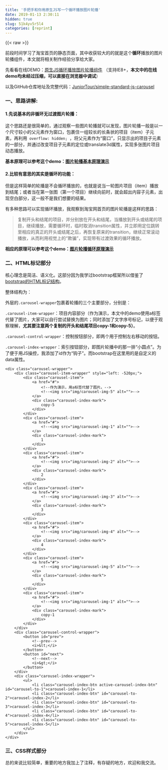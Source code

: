 ```yaml
---
title: '手把手和你用原生JS写一个循环播放图片轮播' 
date: 2019-01-13 2:30:11
hidden: true
slug: 51k4yv5r5l4
categories: [reprint]
---
```


{{< raw >}}

                    
<p>前段时间学习了淘宝首页的静态页面，其中收获较大的的就是这个<strong>循环</strong>播放的图片轮播组件，本文就将相关制作经验分享给大家。</p>
<p>先看看在线DEMO：<a href="http://juniortour.net/demo/standard-js-carousel/standard-js-carousel.html" rel="nofollow noreferrer" target="_blank">原生JS循环播放图片轮播组件</a>&nbsp;（支持IE8+，<strong>本文中的在线demo均未经过压缩，可以直接在浏览器中调试</strong>）</p>
<p>以及GitHub仓库地址及完整代码：<a href="https://github.com/JuniorTour/simple-standard-js-carousel" rel="nofollow noreferrer" target="_blank">JuniorTour/simple-standard-js-carousel</a></p>
<h3 id="articleHeader0">一、思路讲解:</h3>
<h4>1.先说基本的非循环无过渡图片轮播：</h4>
<p>这个思路还是很简单的，通过观察一些图片轮播就可以发现，图片轮播一般是以一个尺寸较小的父元素作为窗口，包裹住一组较长的长条状的项目（item）子元素，再利用<code>&nbsp;overflow: hidden; </code>，将父元素作为“窗口”，只显示出的项目子元素的一部分，并通过改变项目子元素的定位或translate3d属性，实现多张图片项目动态播放。</p>
<p><strong>基本原理可以参考这个demo：<a href="http://juniortour.net/demo/standard-js-carousel/basic-theory-demonstration.html" rel="nofollow noreferrer" target="_blank">图片轮播基本原理演示</a></strong></p>
<h4>2.比较有意思的其实是<strong>循环</strong>的功能：</h4>
<p>但是这样简单的轮播是不会循环播放的，也就是说当一轮图片项目（item）播放到结尾；或者当在第一张图（第一个项目）继续向前时，就会超出内容子元素，出现空白部分，这一般不是我们想要的结果。</p>
<p>有多种思路可以实现循环播放，我观察到淘宝网首页的图片轮播是这样的思路：</p>
<blockquote><p>复制开头和结尾的项目，并分别放在开头和结尾，当播放到开头或结尾的项目，继续播放，需要循环时，临时取消transition属性，并立即用定位跳转至相应的真正的开头或结尾之后，再恢复原来的transition，继续正常滚动播放，从而利用视觉上的“欺骗”，实现带有过渡效果的循环播放。</p></blockquote>
<p><strong>相应的原理可以参考这个demo：<a href="http://juniortour.net/demo/standard-js-carousel/loop-theory-demonstration.html" rel="nofollow noreferrer" target="_blank">图片轮播循环原理演示</a></strong></p>
<h3 id="articleHeader1">二、HTML标记部分</h3>
<p>核心理念是简洁、语义化。这部分因为我学过bootstrap框架所以借鉴了<a href="http://v3.bootcss.com/javascript/#carousel" rel="nofollow noreferrer" target="_blank">bootstrap的HTML标记结构</a>。</p>
<p>整体结构为：</p>
<p>外层的<code>.carousel-wrapper</code>包裹着轮播的三个主要部分，分别是：</p>
<p><code>.carousel-item-wrapper</code>：项目内容部分（作为演示，本文中的demo使用a标签代替了图片，大家可以自行尝试替换为图片；同时添加了文字序号标记，以便于观察理解，<strong>尤其要注意两个复制的开头和结尾项目copy-1和copy-5）</strong>。</p>
<p><code>.carousel-control-wrapper</code>：控制按钮部分，即两个用于控制左右移动的按钮。</p>
<p><code>.carousel-index-wrapper</code>：索引按钮部分，即图片轮播中的那一排“小圆点”。为了便于用JS操控，我添加了id作为“钩子”。而bootstrap在这里用的是自定义的data属性。</p>
<div class="widget-codetool" style="display:none;">
      <div class="widget-codetool--inner">
      <span class="selectCode code-tool" data-toggle="tooltip" data-placement="top" title="" data-original-title="全选"></span>
      <span type="button" class="copyCode code-tool" data-toggle="tooltip" data-placement="top" data-clipboard-text="<div class=&quot;carousel-wrapper&quot;>
    <div class=&quot;carousel-item-wrapper&quot; style=&quot;left: -520px;&quot;>
        <div class=&quot;carousel-item&quot;>
            <a href=&quot;#&quot;>
                <!--作为演示，用a标签代替了图片。-->
                <!--<img src=&quot;img/carousel-img-5&quot; alt=&quot;&quot;>-->
            </a>
            <div class=&quot;carousel-index-mark&quot;>
                copy-5
            </div>
        </div>
        <div class=&quot;carousel-item&quot;>
            <a href=&quot;#&quot;>
                <!--<img src=&quot;img/carousel-img-1&quot; alt=&quot;&quot;>-->
            </a>
            <div class=&quot;carousel-index-mark&quot;>
                1
            </div>
        </div>
        <div class=&quot;carousel-item&quot;>
            <a href=&quot;#&quot;>
                <!--<img src=&quot;img/carousel-img-2&quot; alt=&quot;&quot;>-->
            </a>
            <div class=&quot;carousel-index-mark&quot;>
                2
            </div>
        </div>
        <div class=&quot;carousel-item&quot;>
            <a href=&quot;#&quot;>
                <!--<img src=&quot;img/carousel-img-3&quot; alt=&quot;&quot;>-->
            </a>
            <div class=&quot;carousel-index-mark&quot;>
                3
            </div>
        </div>
        <div class=&quot;carousel-item&quot;>
            <a href=&quot;#&quot;>
                <!--<img src=&quot;img/carousel-img-4&quot; alt=&quot;&quot;>-->
            </a>
            <div class=&quot;carousel-index-mark&quot;>
                4
            </div>
        </div>
        <div class=&quot;carousel-item&quot;>
            <a href=&quot;#&quot;>
                <!--<img src=&quot;img/carousel-img-5&quot; alt=&quot;&quot;>-->
            </a>
            <div class=&quot;carousel-index-mark&quot;>
                5
            </div>
        </div>
        <div class=&quot;carousel-item&quot;>
            <a href=&quot;#&quot;>
                <!--<img src=&quot;img/carousel-img-1&quot; alt=&quot;&quot;>-->
            </a>
            <div class=&quot;carousel-index-mark&quot;>
                copy-1
            </div>
        </div>
    </div>
    <div class=&quot;carousel-control-wrapper&quot;>
        <button id=&quot;prev&quot;>
            <!--prev-->
            <i>&amp;lt;</i>
        </button>
        <button id=&quot;next&quot;>
            <!--next-->
            <i>&amp;gt;</i>
        </button>
    </div>
    <div class=&quot;carousel-index-wrapper&quot;>
        <ul>
            <li class=&quot;carousel-index-btn active-carousel-index-btn&quot; id=&quot;carousel-to-1&quot;>carousel-index-1</li>
            <li class=&quot;carousel-index-btn&quot; id=&quot;carousel-to-2&quot;>carousel-index-2</li>
            <li class=&quot;carousel-index-btn&quot; id=&quot;carousel-to-3&quot;>carousel-index-3</li>
            <li class=&quot;carousel-index-btn&quot; id=&quot;carousel-to-4&quot;>carousel-index-4</li>
            <li class=&quot;carousel-index-btn&quot; id=&quot;carousel-to-5&quot;>carousel-index-5</li>
        </ul>
    </div>
</div>" title="" data-original-title="复制"></span>
      <span type="button" class="saveToNote code-tool" data-toggle="tooltip" data-placement="top" title="" data-original-title="放进笔记"></span>
      </div>
      </div><pre class="xml hljs"><code class="html"><span class="hljs-tag">&lt;<span class="hljs-name">div</span> <span class="hljs-attr">class</span>=<span class="hljs-string">"carousel-wrapper"</span>&gt;</span>
    <span class="hljs-tag">&lt;<span class="hljs-name">div</span> <span class="hljs-attr">class</span>=<span class="hljs-string">"carousel-item-wrapper"</span> <span class="hljs-attr">style</span>=<span class="hljs-string">"left: -520px;"</span>&gt;</span>
        <span class="hljs-tag">&lt;<span class="hljs-name">div</span> <span class="hljs-attr">class</span>=<span class="hljs-string">"carousel-item"</span>&gt;</span>
            <span class="hljs-tag">&lt;<span class="hljs-name">a</span> <span class="hljs-attr">href</span>=<span class="hljs-string">"#"</span>&gt;</span>
                <span class="hljs-comment">&lt;!--作为演示，用a标签代替了图片。--&gt;</span>
                <span class="hljs-comment">&lt;!--&lt;img src="img/carousel-img-5" alt=""&gt;--&gt;</span>
            <span class="hljs-tag">&lt;/<span class="hljs-name">a</span>&gt;</span>
            <span class="hljs-tag">&lt;<span class="hljs-name">div</span> <span class="hljs-attr">class</span>=<span class="hljs-string">"carousel-index-mark"</span>&gt;</span>
                copy-5
            <span class="hljs-tag">&lt;/<span class="hljs-name">div</span>&gt;</span>
        <span class="hljs-tag">&lt;/<span class="hljs-name">div</span>&gt;</span>
        <span class="hljs-tag">&lt;<span class="hljs-name">div</span> <span class="hljs-attr">class</span>=<span class="hljs-string">"carousel-item"</span>&gt;</span>
            <span class="hljs-tag">&lt;<span class="hljs-name">a</span> <span class="hljs-attr">href</span>=<span class="hljs-string">"#"</span>&gt;</span>
                <span class="hljs-comment">&lt;!--&lt;img src="img/carousel-img-1" alt=""&gt;--&gt;</span>
            <span class="hljs-tag">&lt;/<span class="hljs-name">a</span>&gt;</span>
            <span class="hljs-tag">&lt;<span class="hljs-name">div</span> <span class="hljs-attr">class</span>=<span class="hljs-string">"carousel-index-mark"</span>&gt;</span>
                1
            <span class="hljs-tag">&lt;/<span class="hljs-name">div</span>&gt;</span>
        <span class="hljs-tag">&lt;/<span class="hljs-name">div</span>&gt;</span>
        <span class="hljs-tag">&lt;<span class="hljs-name">div</span> <span class="hljs-attr">class</span>=<span class="hljs-string">"carousel-item"</span>&gt;</span>
            <span class="hljs-tag">&lt;<span class="hljs-name">a</span> <span class="hljs-attr">href</span>=<span class="hljs-string">"#"</span>&gt;</span>
                <span class="hljs-comment">&lt;!--&lt;img src="img/carousel-img-2" alt=""&gt;--&gt;</span>
            <span class="hljs-tag">&lt;/<span class="hljs-name">a</span>&gt;</span>
            <span class="hljs-tag">&lt;<span class="hljs-name">div</span> <span class="hljs-attr">class</span>=<span class="hljs-string">"carousel-index-mark"</span>&gt;</span>
                2
            <span class="hljs-tag">&lt;/<span class="hljs-name">div</span>&gt;</span>
        <span class="hljs-tag">&lt;/<span class="hljs-name">div</span>&gt;</span>
        <span class="hljs-tag">&lt;<span class="hljs-name">div</span> <span class="hljs-attr">class</span>=<span class="hljs-string">"carousel-item"</span>&gt;</span>
            <span class="hljs-tag">&lt;<span class="hljs-name">a</span> <span class="hljs-attr">href</span>=<span class="hljs-string">"#"</span>&gt;</span>
                <span class="hljs-comment">&lt;!--&lt;img src="img/carousel-img-3" alt=""&gt;--&gt;</span>
            <span class="hljs-tag">&lt;/<span class="hljs-name">a</span>&gt;</span>
            <span class="hljs-tag">&lt;<span class="hljs-name">div</span> <span class="hljs-attr">class</span>=<span class="hljs-string">"carousel-index-mark"</span>&gt;</span>
                3
            <span class="hljs-tag">&lt;/<span class="hljs-name">div</span>&gt;</span>
        <span class="hljs-tag">&lt;/<span class="hljs-name">div</span>&gt;</span>
        <span class="hljs-tag">&lt;<span class="hljs-name">div</span> <span class="hljs-attr">class</span>=<span class="hljs-string">"carousel-item"</span>&gt;</span>
            <span class="hljs-tag">&lt;<span class="hljs-name">a</span> <span class="hljs-attr">href</span>=<span class="hljs-string">"#"</span>&gt;</span>
                <span class="hljs-comment">&lt;!--&lt;img src="img/carousel-img-4" alt=""&gt;--&gt;</span>
            <span class="hljs-tag">&lt;/<span class="hljs-name">a</span>&gt;</span>
            <span class="hljs-tag">&lt;<span class="hljs-name">div</span> <span class="hljs-attr">class</span>=<span class="hljs-string">"carousel-index-mark"</span>&gt;</span>
                4
            <span class="hljs-tag">&lt;/<span class="hljs-name">div</span>&gt;</span>
        <span class="hljs-tag">&lt;/<span class="hljs-name">div</span>&gt;</span>
        <span class="hljs-tag">&lt;<span class="hljs-name">div</span> <span class="hljs-attr">class</span>=<span class="hljs-string">"carousel-item"</span>&gt;</span>
            <span class="hljs-tag">&lt;<span class="hljs-name">a</span> <span class="hljs-attr">href</span>=<span class="hljs-string">"#"</span>&gt;</span>
                <span class="hljs-comment">&lt;!--&lt;img src="img/carousel-img-5" alt=""&gt;--&gt;</span>
            <span class="hljs-tag">&lt;/<span class="hljs-name">a</span>&gt;</span>
            <span class="hljs-tag">&lt;<span class="hljs-name">div</span> <span class="hljs-attr">class</span>=<span class="hljs-string">"carousel-index-mark"</span>&gt;</span>
                5
            <span class="hljs-tag">&lt;/<span class="hljs-name">div</span>&gt;</span>
        <span class="hljs-tag">&lt;/<span class="hljs-name">div</span>&gt;</span>
        <span class="hljs-tag">&lt;<span class="hljs-name">div</span> <span class="hljs-attr">class</span>=<span class="hljs-string">"carousel-item"</span>&gt;</span>
            <span class="hljs-tag">&lt;<span class="hljs-name">a</span> <span class="hljs-attr">href</span>=<span class="hljs-string">"#"</span>&gt;</span>
                <span class="hljs-comment">&lt;!--&lt;img src="img/carousel-img-1" alt=""&gt;--&gt;</span>
            <span class="hljs-tag">&lt;/<span class="hljs-name">a</span>&gt;</span>
            <span class="hljs-tag">&lt;<span class="hljs-name">div</span> <span class="hljs-attr">class</span>=<span class="hljs-string">"carousel-index-mark"</span>&gt;</span>
                copy-1
            <span class="hljs-tag">&lt;/<span class="hljs-name">div</span>&gt;</span>
        <span class="hljs-tag">&lt;/<span class="hljs-name">div</span>&gt;</span>
    <span class="hljs-tag">&lt;/<span class="hljs-name">div</span>&gt;</span>
    <span class="hljs-tag">&lt;<span class="hljs-name">div</span> <span class="hljs-attr">class</span>=<span class="hljs-string">"carousel-control-wrapper"</span>&gt;</span>
        <span class="hljs-tag">&lt;<span class="hljs-name">button</span> <span class="hljs-attr">id</span>=<span class="hljs-string">"prev"</span>&gt;</span>
            <span class="hljs-comment">&lt;!--prev--&gt;</span>
            <span class="hljs-tag">&lt;<span class="hljs-name">i</span>&gt;</span>&amp;lt;<span class="hljs-tag">&lt;/<span class="hljs-name">i</span>&gt;</span>
        <span class="hljs-tag">&lt;/<span class="hljs-name">button</span>&gt;</span>
        <span class="hljs-tag">&lt;<span class="hljs-name">button</span> <span class="hljs-attr">id</span>=<span class="hljs-string">"next"</span>&gt;</span>
            <span class="hljs-comment">&lt;!--next--&gt;</span>
            <span class="hljs-tag">&lt;<span class="hljs-name">i</span>&gt;</span>&amp;gt;<span class="hljs-tag">&lt;/<span class="hljs-name">i</span>&gt;</span>
        <span class="hljs-tag">&lt;/<span class="hljs-name">button</span>&gt;</span>
    <span class="hljs-tag">&lt;/<span class="hljs-name">div</span>&gt;</span>
    <span class="hljs-tag">&lt;<span class="hljs-name">div</span> <span class="hljs-attr">class</span>=<span class="hljs-string">"carousel-index-wrapper"</span>&gt;</span>
        <span class="hljs-tag">&lt;<span class="hljs-name">ul</span>&gt;</span>
            <span class="hljs-tag">&lt;<span class="hljs-name">li</span> <span class="hljs-attr">class</span>=<span class="hljs-string">"carousel-index-btn active-carousel-index-btn"</span> <span class="hljs-attr">id</span>=<span class="hljs-string">"carousel-to-1"</span>&gt;</span>carousel-index-1<span class="hljs-tag">&lt;/<span class="hljs-name">li</span>&gt;</span>
            <span class="hljs-tag">&lt;<span class="hljs-name">li</span> <span class="hljs-attr">class</span>=<span class="hljs-string">"carousel-index-btn"</span> <span class="hljs-attr">id</span>=<span class="hljs-string">"carousel-to-2"</span>&gt;</span>carousel-index-2<span class="hljs-tag">&lt;/<span class="hljs-name">li</span>&gt;</span>
            <span class="hljs-tag">&lt;<span class="hljs-name">li</span> <span class="hljs-attr">class</span>=<span class="hljs-string">"carousel-index-btn"</span> <span class="hljs-attr">id</span>=<span class="hljs-string">"carousel-to-3"</span>&gt;</span>carousel-index-3<span class="hljs-tag">&lt;/<span class="hljs-name">li</span>&gt;</span>
            <span class="hljs-tag">&lt;<span class="hljs-name">li</span> <span class="hljs-attr">class</span>=<span class="hljs-string">"carousel-index-btn"</span> <span class="hljs-attr">id</span>=<span class="hljs-string">"carousel-to-4"</span>&gt;</span>carousel-index-4<span class="hljs-tag">&lt;/<span class="hljs-name">li</span>&gt;</span>
            <span class="hljs-tag">&lt;<span class="hljs-name">li</span> <span class="hljs-attr">class</span>=<span class="hljs-string">"carousel-index-btn"</span> <span class="hljs-attr">id</span>=<span class="hljs-string">"carousel-to-5"</span>&gt;</span>carousel-index-5<span class="hljs-tag">&lt;/<span class="hljs-name">li</span>&gt;</span>
        <span class="hljs-tag">&lt;/<span class="hljs-name">ul</span>&gt;</span>
    <span class="hljs-tag">&lt;/<span class="hljs-name">div</span>&gt;</span>
<span class="hljs-tag">&lt;/<span class="hljs-name">div</span>&gt;</span></code></pre>
<h3 id="articleHeader2">三、CSS样式部分</h3>
<p>总的来说比较简单，重要的地方我加上了注释，有存疑的地方，欢迎和我交流。</p>
<div class="widget-codetool" style="display:none;">
      <div class="widget-codetool--inner">
      <span class="selectCode code-tool" data-toggle="tooltip" data-placement="top" title="" data-original-title="全选"></span>
      <span type="button" class="copyCode code-tool" data-toggle="tooltip" data-placement="top" data-clipboard-text="    /*reset*/
    * {
        border: none;
        padding: 0;
        margin: 0;
    }
    button {
        outline: none;
    }
    li {
        list-style: none;
    }

    .carousel-wrapper {
        width:520px;
        height:280px;
        overflow: hidden;   /*关键*/
        position: relative;
        margin: 100px auto;
    }
    .carousel-item-wrapper {
        width:3640px;
        height:280px;
        position: absolute;
        top: 0;
        left: -520px;
        transition: left .2s ease-in;
    }
    .carousel-item a {
        display: block;
        background-color: red;
        width:520px;
        height: 280px;
    }

    /*使用不同背景色的a替代图片。*/
    .carousel-item:nth-child(1) a {
        background-color: rgb(129,194,214);
        /*第五张图片的复制*/
    }
    .carousel-item:nth-child(2) a {
        background-color: rgb(129,146,214);
    }
    .carousel-item:nth-child(3) a {
        background-color: rgb(217,179,230);
    }
    .carousel-item:nth-child(4) a {
        background-color: rgb(220,247,161);
    }
    .carousel-item:nth-child(5) a {
        background-color: rgb(131,252,216);
    }
    .carousel-item:nth-child(6) a {
        background-color: rgb(129,194,214);
    }
    .carousel-item:nth-child(7) a {
        background-color: rgb(129,146,214);
        /*第一张图片的复制*/
    }

    .carousel-item {
        float: left;
    }
    .carousel-index-mark {
        font-size:60px;
        color: black;
        position: absolute;
        top: 0;
    }
    .carousel-control-wrapper {
        transition: all .2s;
    }
    .carousel-wrapper:hover button {
        display: block;
    }
    .carousel-control-wrapper button {
        transition: all .2s linear;
        display: none;
        width:24px;
        height:36px;
        line-height:36px;
        background-color: rgba(0,0,0,.3);
        color: #fff;
        position: absolute;
        top: 50%;
        cursor: pointer;
    }
    button#prev {
        left:0;
    }
    button#next {
        right:0;
    }
    button i {
        font-size: 18px;
    }
    .carousel-index-wrapper {
        width:65px;
        height:13px;
        overflow: hidden;
        position: absolute;
        bottom:15px;
        left:50%;
        margin-left: -33px;
    }
    .carousel-index-btn {
        width:9px;
        height:9px;
        float: left;
        margin:2px;
        background-color: #b7b7b7;
        border-radius: 50%;
        text-indent: -999em;
        /*这个-999em的文字对齐声明有助于增强可访问性。*/
        cursor: pointer;
    }
    .active-carousel-index-btn {
        background-color: #f44103;
    }" title="" data-original-title="复制"></span>
      <span type="button" class="saveToNote code-tool" data-toggle="tooltip" data-placement="top" title="" data-original-title="放进笔记"></span>
      </div>
      </div><pre class="css hljs"><code class="css">    <span class="hljs-comment">/*reset*/</span>
    * {
        <span class="hljs-attribute">border</span>: none;
        <span class="hljs-attribute">padding</span>: <span class="hljs-number">0</span>;
        <span class="hljs-attribute">margin</span>: <span class="hljs-number">0</span>;
    }
    <span class="hljs-selector-tag">button</span> {
        <span class="hljs-attribute">outline</span>: none;
    }
    <span class="hljs-selector-tag">li</span> {
        <span class="hljs-attribute">list-style</span>: none;
    }

    <span class="hljs-selector-class">.carousel-wrapper</span> {
        <span class="hljs-attribute">width</span>:<span class="hljs-number">520px</span>;
        <span class="hljs-attribute">height</span>:<span class="hljs-number">280px</span>;
        <span class="hljs-attribute">overflow</span>: hidden;   <span class="hljs-comment">/*关键*/</span>
        <span class="hljs-attribute">position</span>: relative;
        <span class="hljs-attribute">margin</span>: <span class="hljs-number">100px</span> auto;
    }
    <span class="hljs-selector-class">.carousel-item-wrapper</span> {
        <span class="hljs-attribute">width</span>:<span class="hljs-number">3640px</span>;
        <span class="hljs-attribute">height</span>:<span class="hljs-number">280px</span>;
        <span class="hljs-attribute">position</span>: absolute;
        <span class="hljs-attribute">top</span>: <span class="hljs-number">0</span>;
        <span class="hljs-attribute">left</span>: -<span class="hljs-number">520px</span>;
        <span class="hljs-attribute">transition</span>: left .<span class="hljs-number">2s</span> ease-in;
    }
    <span class="hljs-selector-class">.carousel-item</span> <span class="hljs-selector-tag">a</span> {
        <span class="hljs-attribute">display</span>: block;
        <span class="hljs-attribute">background-color</span>: red;
        <span class="hljs-attribute">width</span>:<span class="hljs-number">520px</span>;
        <span class="hljs-attribute">height</span>: <span class="hljs-number">280px</span>;
    }

    <span class="hljs-comment">/*使用不同背景色的a替代图片。*/</span>
    <span class="hljs-selector-class">.carousel-item</span><span class="hljs-selector-pseudo">:nth-child(1)</span> <span class="hljs-selector-tag">a</span> {
        <span class="hljs-attribute">background-color</span>: <span class="hljs-built_in">rgb</span>(129,194,214);
        <span class="hljs-comment">/*第五张图片的复制*/</span>
    }
    <span class="hljs-selector-class">.carousel-item</span><span class="hljs-selector-pseudo">:nth-child(2)</span> <span class="hljs-selector-tag">a</span> {
        <span class="hljs-attribute">background-color</span>: <span class="hljs-built_in">rgb</span>(129,146,214);
    }
    <span class="hljs-selector-class">.carousel-item</span><span class="hljs-selector-pseudo">:nth-child(3)</span> <span class="hljs-selector-tag">a</span> {
        <span class="hljs-attribute">background-color</span>: <span class="hljs-built_in">rgb</span>(217,179,230);
    }
    <span class="hljs-selector-class">.carousel-item</span><span class="hljs-selector-pseudo">:nth-child(4)</span> <span class="hljs-selector-tag">a</span> {
        <span class="hljs-attribute">background-color</span>: <span class="hljs-built_in">rgb</span>(220,247,161);
    }
    <span class="hljs-selector-class">.carousel-item</span><span class="hljs-selector-pseudo">:nth-child(5)</span> <span class="hljs-selector-tag">a</span> {
        <span class="hljs-attribute">background-color</span>: <span class="hljs-built_in">rgb</span>(131,252,216);
    }
    <span class="hljs-selector-class">.carousel-item</span><span class="hljs-selector-pseudo">:nth-child(6)</span> <span class="hljs-selector-tag">a</span> {
        <span class="hljs-attribute">background-color</span>: <span class="hljs-built_in">rgb</span>(129,194,214);
    }
    <span class="hljs-selector-class">.carousel-item</span><span class="hljs-selector-pseudo">:nth-child(7)</span> <span class="hljs-selector-tag">a</span> {
        <span class="hljs-attribute">background-color</span>: <span class="hljs-built_in">rgb</span>(129,146,214);
        <span class="hljs-comment">/*第一张图片的复制*/</span>
    }

    <span class="hljs-selector-class">.carousel-item</span> {
        <span class="hljs-attribute">float</span>: left;
    }
    <span class="hljs-selector-class">.carousel-index-mark</span> {
        <span class="hljs-attribute">font-size</span>:<span class="hljs-number">60px</span>;
        <span class="hljs-attribute">color</span>: black;
        <span class="hljs-attribute">position</span>: absolute;
        <span class="hljs-attribute">top</span>: <span class="hljs-number">0</span>;
    }
    <span class="hljs-selector-class">.carousel-control-wrapper</span> {
        <span class="hljs-attribute">transition</span>: all .<span class="hljs-number">2s</span>;
    }
    <span class="hljs-selector-class">.carousel-wrapper</span><span class="hljs-selector-pseudo">:hover</span> <span class="hljs-selector-tag">button</span> {
        <span class="hljs-attribute">display</span>: block;
    }
    <span class="hljs-selector-class">.carousel-control-wrapper</span> <span class="hljs-selector-tag">button</span> {
        <span class="hljs-attribute">transition</span>: all .<span class="hljs-number">2s</span> linear;
        <span class="hljs-attribute">display</span>: none;
        <span class="hljs-attribute">width</span>:<span class="hljs-number">24px</span>;
        <span class="hljs-attribute">height</span>:<span class="hljs-number">36px</span>;
        <span class="hljs-attribute">line-height</span>:<span class="hljs-number">36px</span>;
        <span class="hljs-attribute">background-color</span>: <span class="hljs-built_in">rgba</span>(0,0,0,.3);
        <span class="hljs-attribute">color</span>: <span class="hljs-number">#fff</span>;
        <span class="hljs-attribute">position</span>: absolute;
        <span class="hljs-attribute">top</span>: <span class="hljs-number">50%</span>;
        <span class="hljs-attribute">cursor</span>: pointer;
    }
    <span class="hljs-selector-tag">button</span><span class="hljs-selector-id">#prev</span> {
        <span class="hljs-attribute">left</span>:<span class="hljs-number">0</span>;
    }
    <span class="hljs-selector-tag">button</span><span class="hljs-selector-id">#next</span> {
        <span class="hljs-attribute">right</span>:<span class="hljs-number">0</span>;
    }
    <span class="hljs-selector-tag">button</span> <span class="hljs-selector-tag">i</span> {
        <span class="hljs-attribute">font-size</span>: <span class="hljs-number">18px</span>;
    }
    <span class="hljs-selector-class">.carousel-index-wrapper</span> {
        <span class="hljs-attribute">width</span>:<span class="hljs-number">65px</span>;
        <span class="hljs-attribute">height</span>:<span class="hljs-number">13px</span>;
        <span class="hljs-attribute">overflow</span>: hidden;
        <span class="hljs-attribute">position</span>: absolute;
        <span class="hljs-attribute">bottom</span>:<span class="hljs-number">15px</span>;
        <span class="hljs-attribute">left</span>:<span class="hljs-number">50%</span>;
        <span class="hljs-attribute">margin-left</span>: -<span class="hljs-number">33px</span>;
    }
    <span class="hljs-selector-class">.carousel-index-btn</span> {
        <span class="hljs-attribute">width</span>:<span class="hljs-number">9px</span>;
        <span class="hljs-attribute">height</span>:<span class="hljs-number">9px</span>;
        <span class="hljs-attribute">float</span>: left;
        <span class="hljs-attribute">margin</span>:<span class="hljs-number">2px</span>;
        <span class="hljs-attribute">background-color</span>: <span class="hljs-number">#b7b7b7</span>;
        <span class="hljs-attribute">border-radius</span>: <span class="hljs-number">50%</span>;
        <span class="hljs-attribute">text-indent</span>: -<span class="hljs-number">999em</span>;
        <span class="hljs-comment">/*这个-999em的文字对齐声明有助于增强可访问性。*/</span>
        <span class="hljs-attribute">cursor</span>: pointer;
    }
    <span class="hljs-selector-class">.active-carousel-index-btn</span> {
        <span class="hljs-attribute">background-color</span>: <span class="hljs-number">#f44103</span>;
    }</code></pre>
<h3 id="articleHeader3">四、JS部分</h3>
<p>这一块是主要部分，内容较多，因此我们逐步来实现各部分功能以便于理解。</p>
<h4>0.功能和结构分析：</h4>
<p>根据最开始的思路讲解，我们把这个轮播的JavaScript功能大致分为以下4个部分：<br>1.左右滑动按钮功能<br>2.索引按钮跳转功能<br>3.自动播放功能<br>4.循环播放功能。</p>
<p>我们来分别逐步实现。</p>
<h4>1.实现左右滑动按钮功能：</h4>
<div class="widget-codetool" style="display:none;">
      <div class="widget-codetool--inner">
      <span class="selectCode code-tool" data-toggle="tooltip" data-placement="top" title="" data-original-title="全选"></span>
      <span type="button" class="copyCode code-tool" data-toggle="tooltip" data-placement="top" data-clipboard-text="function addLoadEvent(func) {
    var oldLoad = window.onload;
    if (typeof oldLoad != 'function') {
        window.onload = func;
    } else {
        window.onload = function () {
            oldLoad();
            func();
        }
    }
}
//给文档加载完成后的load事件绑定相应的处理函数：
addLoadEvent(preventDefaultAnchors);
addLoadEvent(carouselControl);

/*用一个对象把轮播组件的相关参数封装起来，优点是灵活便于扩展升级；缺点是同时也增加了文件的体积。*/
var carouselInfo = {
    itemWidth: 520,
    trueItemNum: 5,
    itemNum: 7,
    totalWidth: 7 * 520
};

//阻止a标签默认的点击跳转行为
function preventDefaultAnchors() {
    var allAnchors = document.querySelectorAll('a');

    for (var i = 0; i < allAnchors.length; i++) {
        allAnchors[i].addEventListener('click', function (e) {
            e.preventDefault();
        }, false);
    }
}

function carouselControl () {
    var prev = document.querySelector(&quot;#prev&quot;);
    var next = document.querySelector(&quot;#next&quot;);
    var carouselWrapper = document.querySelector(&quot;.carousel-wrapper&quot;);

    prev.onclick = function () {
        slide(-1);
    };
    next.onclick = function () {
        slide(1);
    };
}

function slide(slideItemNum) {
    var itemWrapper=document.querySelector(&quot;.carousel-item-wrapper&quot;);
    var currentLeftOffset=(itemWrapper.style.left)?parseInt(itemWrapper.style.left): 0,
        targetLeftOffset=currentLeftOffset-(slideItemNum*carouselInfo.itemWidth);

    itemWrapper.style.left=targetLeftOffset+'px';
}" title="" data-original-title="复制"></span>
      <span type="button" class="saveToNote code-tool" data-toggle="tooltip" data-placement="top" title="" data-original-title="放进笔记"></span>
      </div>
      </div><pre class="javascript hljs"><code class="javascript"><span class="hljs-function"><span class="hljs-keyword">function</span> <span class="hljs-title">addLoadEvent</span>(<span class="hljs-params">func</span>) </span>{
    <span class="hljs-keyword">var</span> oldLoad = <span class="hljs-built_in">window</span>.onload;
    <span class="hljs-keyword">if</span> (<span class="hljs-keyword">typeof</span> oldLoad != <span class="hljs-string">'function'</span>) {
        <span class="hljs-built_in">window</span>.onload = func;
    } <span class="hljs-keyword">else</span> {
        <span class="hljs-built_in">window</span>.onload = <span class="hljs-function"><span class="hljs-keyword">function</span> (<span class="hljs-params"></span>) </span>{
            oldLoad();
            func();
        }
    }
}
<span class="hljs-comment">//给文档加载完成后的load事件绑定相应的处理函数：</span>
addLoadEvent(preventDefaultAnchors);
addLoadEvent(carouselControl);

<span class="hljs-comment">/*用一个对象把轮播组件的相关参数封装起来，优点是灵活便于扩展升级；缺点是同时也增加了文件的体积。*/</span>
<span class="hljs-keyword">var</span> carouselInfo = {
    <span class="hljs-attr">itemWidth</span>: <span class="hljs-number">520</span>,
    <span class="hljs-attr">trueItemNum</span>: <span class="hljs-number">5</span>,
    <span class="hljs-attr">itemNum</span>: <span class="hljs-number">7</span>,
    <span class="hljs-attr">totalWidth</span>: <span class="hljs-number">7</span> * <span class="hljs-number">520</span>
};

<span class="hljs-comment">//阻止a标签默认的点击跳转行为</span>
<span class="hljs-function"><span class="hljs-keyword">function</span> <span class="hljs-title">preventDefaultAnchors</span>(<span class="hljs-params"></span>) </span>{
    <span class="hljs-keyword">var</span> allAnchors = <span class="hljs-built_in">document</span>.querySelectorAll(<span class="hljs-string">'a'</span>);

    <span class="hljs-keyword">for</span> (<span class="hljs-keyword">var</span> i = <span class="hljs-number">0</span>; i &lt; allAnchors.length; i++) {
        allAnchors[i].addEventListener(<span class="hljs-string">'click'</span>, <span class="hljs-function"><span class="hljs-keyword">function</span> (<span class="hljs-params">e</span>) </span>{
            e.preventDefault();
        }, <span class="hljs-literal">false</span>);
    }
}

<span class="hljs-function"><span class="hljs-keyword">function</span> <span class="hljs-title">carouselControl</span> (<span class="hljs-params"></span>) </span>{
    <span class="hljs-keyword">var</span> prev = <span class="hljs-built_in">document</span>.querySelector(<span class="hljs-string">"#prev"</span>);
    <span class="hljs-keyword">var</span> next = <span class="hljs-built_in">document</span>.querySelector(<span class="hljs-string">"#next"</span>);
    <span class="hljs-keyword">var</span> carouselWrapper = <span class="hljs-built_in">document</span>.querySelector(<span class="hljs-string">".carousel-wrapper"</span>);

    prev.onclick = <span class="hljs-function"><span class="hljs-keyword">function</span> (<span class="hljs-params"></span>) </span>{
        slide(<span class="hljs-number">-1</span>);
    };
    next.onclick = <span class="hljs-function"><span class="hljs-keyword">function</span> (<span class="hljs-params"></span>) </span>{
        slide(<span class="hljs-number">1</span>);
    };
}

<span class="hljs-function"><span class="hljs-keyword">function</span> <span class="hljs-title">slide</span>(<span class="hljs-params">slideItemNum</span>) </span>{
    <span class="hljs-keyword">var</span> itemWrapper=<span class="hljs-built_in">document</span>.querySelector(<span class="hljs-string">".carousel-item-wrapper"</span>);
    <span class="hljs-keyword">var</span> currentLeftOffset=(itemWrapper.style.left)?<span class="hljs-built_in">parseInt</span>(itemWrapper.style.left): <span class="hljs-number">0</span>,
        targetLeftOffset=currentLeftOffset-(slideItemNum*carouselInfo.itemWidth);

    itemWrapper.style.left=targetLeftOffset+<span class="hljs-string">'px'</span>;
}</code></pre>
<p><strong>第1步的demo：<a href="http://juniortour.net/demo/standard-js-carousel/carousel-step-1.html" rel="nofollow noreferrer" target="_blank">carousel-step-1</a></strong></p>
<h4>2.实现索引按钮跳转功能：</h4>
<div class="widget-codetool" style="display:none;">
      <div class="widget-codetool--inner">
      <span class="selectCode code-tool" data-toggle="tooltip" data-placement="top" title="" data-original-title="全选"></span>
      <span type="button" class="copyCode code-tool" data-toggle="tooltip" data-placement="top" data-clipboard-text="function carouselControl() {
    var prev = document.querySelector(&quot;#prev&quot;);
    var next = document.querySelector(&quot;#next&quot;);
    var carouselWrapper = document.querySelector(&quot;.carousel-wrapper&quot;);
    //添加索引按钮的引用
    var indexBtns = document.querySelectorAll(&quot;.carousel-index-btn&quot;);

    //标记当前所在的图片编号，用于配合控制.index-btn。
    var currentItemNum = 1;
    prev.onclick = function () {
        //把滑动功能和切换索引按钮功能装入一个函数之中，以便于获取当前索引：
        currentItemNum=prevItem(currentItemNum);
    };
    next.onclick = function () {
        //把滑动功能和切换索引按钮功能装入一个函数之中，以便于获取当前索引：
        currentItemNum=nextItem(currentItemNum);
    };

    for (var i = 0; i < indexBtns.length; i++) {
        //利用立即调用函数，解决闭包的副作用，传入相应的index值
        (function (i) {
            indexBtns[i].onclick = function () {
                slideTo(i+1);
                currentItemNum=i+1;
            }
        })(i);
    }
}

function nextItem(currentItemNum) {
    slide(1);
    currentItemNum += 1;
    if (currentItemNum == 6) currentItemNum = 1;
    switchIndexBtn(currentItemNum);

    return currentItemNum;
}

function prevItem(currentItemNum) {
    slide(-1);
    currentItemNum -= 1;
    if (currentItemNum == 0) currentItemNum = 5;
    switchIndexBtn(currentItemNum);

    return currentItemNum;
}

//添加直接跳转函数：
function slideTo(targetNum) {
    var itemWrapper=document.querySelector(&quot;.carousel-item-wrapper&quot;);
    itemWrapper.style.left=-(targetNum*carouselInfo.itemWidth)+'px';
    switchIndexBtn(targetNum);
}

function slide(slideItemNum) {
    var itemWrapper = document.querySelector(&quot;.carousel-item-wrapper&quot;);
    var currentLeftOffset = (itemWrapper.style.left) ? parseInt(itemWrapper.style.left) : 0,
        targetLeftOffset = currentLeftOffset - (slideItemNum * carouselInfo.itemWidth);

    itemWrapper.style.left = targetLeftOffset + 'px';
}

function switchIndexBtn(targetNum) {
    //切换当前的索引按钮
    //删除过去激活的.active-carousel-index-btn
    var activeBtn=document.querySelector(&quot;.active-carousel-index-btn&quot;);
    activeBtn.className=activeBtn.className.replace(&quot; active-carousel-index-btn&quot;,&quot;&quot;);

    //添加新的激活索引按钮
    var targetBtn=document.querySelectorAll(&quot;.carousel-index-btn&quot;)[targetNum-1];
    targetBtn.className+=&quot; active-carousel-index-btn&quot;;
}" title="" data-original-title="复制"></span>
      <span type="button" class="saveToNote code-tool" data-toggle="tooltip" data-placement="top" title="" data-original-title="放进笔记"></span>
      </div>
      </div><pre class="javascript hljs"><code class="javascript"><span class="hljs-function"><span class="hljs-keyword">function</span> <span class="hljs-title">carouselControl</span>(<span class="hljs-params"></span>) </span>{
    <span class="hljs-keyword">var</span> prev = <span class="hljs-built_in">document</span>.querySelector(<span class="hljs-string">"#prev"</span>);
    <span class="hljs-keyword">var</span> next = <span class="hljs-built_in">document</span>.querySelector(<span class="hljs-string">"#next"</span>);
    <span class="hljs-keyword">var</span> carouselWrapper = <span class="hljs-built_in">document</span>.querySelector(<span class="hljs-string">".carousel-wrapper"</span>);
    <span class="hljs-comment">//添加索引按钮的引用</span>
    <span class="hljs-keyword">var</span> indexBtns = <span class="hljs-built_in">document</span>.querySelectorAll(<span class="hljs-string">".carousel-index-btn"</span>);

    <span class="hljs-comment">//标记当前所在的图片编号，用于配合控制.index-btn。</span>
    <span class="hljs-keyword">var</span> currentItemNum = <span class="hljs-number">1</span>;
    prev.onclick = <span class="hljs-function"><span class="hljs-keyword">function</span> (<span class="hljs-params"></span>) </span>{
        <span class="hljs-comment">//把滑动功能和切换索引按钮功能装入一个函数之中，以便于获取当前索引：</span>
        currentItemNum=prevItem(currentItemNum);
    };
    next.onclick = <span class="hljs-function"><span class="hljs-keyword">function</span> (<span class="hljs-params"></span>) </span>{
        <span class="hljs-comment">//把滑动功能和切换索引按钮功能装入一个函数之中，以便于获取当前索引：</span>
        currentItemNum=nextItem(currentItemNum);
    };

    <span class="hljs-keyword">for</span> (<span class="hljs-keyword">var</span> i = <span class="hljs-number">0</span>; i &lt; indexBtns.length; i++) {
        <span class="hljs-comment">//利用立即调用函数，解决闭包的副作用，传入相应的index值</span>
        (<span class="hljs-function"><span class="hljs-keyword">function</span> (<span class="hljs-params">i</span>) </span>{
            indexBtns[i].onclick = <span class="hljs-function"><span class="hljs-keyword">function</span> (<span class="hljs-params"></span>) </span>{
                slideTo(i+<span class="hljs-number">1</span>);
                currentItemNum=i+<span class="hljs-number">1</span>;
            }
        })(i);
    }
}

<span class="hljs-function"><span class="hljs-keyword">function</span> <span class="hljs-title">nextItem</span>(<span class="hljs-params">currentItemNum</span>) </span>{
    slide(<span class="hljs-number">1</span>);
    currentItemNum += <span class="hljs-number">1</span>;
    <span class="hljs-keyword">if</span> (currentItemNum == <span class="hljs-number">6</span>) currentItemNum = <span class="hljs-number">1</span>;
    switchIndexBtn(currentItemNum);

    <span class="hljs-keyword">return</span> currentItemNum;
}

<span class="hljs-function"><span class="hljs-keyword">function</span> <span class="hljs-title">prevItem</span>(<span class="hljs-params">currentItemNum</span>) </span>{
    slide(<span class="hljs-number">-1</span>);
    currentItemNum -= <span class="hljs-number">1</span>;
    <span class="hljs-keyword">if</span> (currentItemNum == <span class="hljs-number">0</span>) currentItemNum = <span class="hljs-number">5</span>;
    switchIndexBtn(currentItemNum);

    <span class="hljs-keyword">return</span> currentItemNum;
}

<span class="hljs-comment">//添加直接跳转函数：</span>
<span class="hljs-function"><span class="hljs-keyword">function</span> <span class="hljs-title">slideTo</span>(<span class="hljs-params">targetNum</span>) </span>{
    <span class="hljs-keyword">var</span> itemWrapper=<span class="hljs-built_in">document</span>.querySelector(<span class="hljs-string">".carousel-item-wrapper"</span>);
    itemWrapper.style.left=-(targetNum*carouselInfo.itemWidth)+<span class="hljs-string">'px'</span>;
    switchIndexBtn(targetNum);
}

<span class="hljs-function"><span class="hljs-keyword">function</span> <span class="hljs-title">slide</span>(<span class="hljs-params">slideItemNum</span>) </span>{
    <span class="hljs-keyword">var</span> itemWrapper = <span class="hljs-built_in">document</span>.querySelector(<span class="hljs-string">".carousel-item-wrapper"</span>);
    <span class="hljs-keyword">var</span> currentLeftOffset = (itemWrapper.style.left) ? <span class="hljs-built_in">parseInt</span>(itemWrapper.style.left) : <span class="hljs-number">0</span>,
        targetLeftOffset = currentLeftOffset - (slideItemNum * carouselInfo.itemWidth);

    itemWrapper.style.left = targetLeftOffset + <span class="hljs-string">'px'</span>;
}

<span class="hljs-function"><span class="hljs-keyword">function</span> <span class="hljs-title">switchIndexBtn</span>(<span class="hljs-params">targetNum</span>) </span>{
    <span class="hljs-comment">//切换当前的索引按钮</span>
    <span class="hljs-comment">//删除过去激活的.active-carousel-index-btn</span>
    <span class="hljs-keyword">var</span> activeBtn=<span class="hljs-built_in">document</span>.querySelector(<span class="hljs-string">".active-carousel-index-btn"</span>);
    activeBtn.className=activeBtn.className.replace(<span class="hljs-string">" active-carousel-index-btn"</span>,<span class="hljs-string">""</span>);

    <span class="hljs-comment">//添加新的激活索引按钮</span>
    <span class="hljs-keyword">var</span> targetBtn=<span class="hljs-built_in">document</span>.querySelectorAll(<span class="hljs-string">".carousel-index-btn"</span>)[targetNum<span class="hljs-number">-1</span>];
    targetBtn.className+=<span class="hljs-string">" active-carousel-index-btn"</span>;
}</code></pre>
<p><strong>第2步的demo：<a href="http://juniortour.net/demo/standard-js-carousel/carousel-step-2.html" rel="nofollow noreferrer" target="_blank">carousel-step-2</a></strong></p>
<h4>3.实现自动播放功能：</h4>
<div class="widget-codetool" style="display:none;">
      <div class="widget-codetool--inner">
      <span class="selectCode code-tool" data-toggle="tooltip" data-placement="top" title="" data-original-title="全选"></span>
      <span type="button" class="copyCode code-tool" data-toggle="tooltip" data-placement="top" data-clipboard-text="function carouselControl() {
    //省略前面重复的代码......

    for (var i = 0; i < indexBtns.length; i++) {
        //利用立即调用函数，解决闭包的副作用，传入相应的index值
        (function (i) {
            indexBtns[i].onclick = function () {
                slideTo(i+1);
                currentItemNum=i+1;
            }
        })(i);
    }

    //添加定时器
    var scrollTimer;
    function play() {
        scrollTimer=setInterval(function () {
            currentItemNum=nextItem(currentItemNum);
        },2000);
    }
    play();

    function stop() {
        clearInterval(scrollTimer);
    }

    //绑定事件
    carouselWrapper.addEventListener('mouseover',stop);
    carouselWrapper.addEventListener('mouseout',play,false);

    /*DOM二级的addEventListener相对于on+sth的优点是：
     * 1.addEventListener可以先后添加多个事件，同时这些事件还不会相互覆盖。
     * 2.addEventListener可以控制事件触发阶段，通过第三个可选的useCapture参数选择冒泡还是捕获。
     * 3.addEventListener对任何DOM元素都有效，而不仅仅是HTML元素。*/
}" title="" data-original-title="复制"></span>
      <span type="button" class="saveToNote code-tool" data-toggle="tooltip" data-placement="top" title="" data-original-title="放进笔记"></span>
      </div>
      </div><pre class="javascript hljs"><code class="javascript"><span class="hljs-function"><span class="hljs-keyword">function</span> <span class="hljs-title">carouselControl</span>(<span class="hljs-params"></span>) </span>{
    <span class="hljs-comment">//省略前面重复的代码......</span>

    <span class="hljs-keyword">for</span> (<span class="hljs-keyword">var</span> i = <span class="hljs-number">0</span>; i &lt; indexBtns.length; i++) {
        <span class="hljs-comment">//利用立即调用函数，解决闭包的副作用，传入相应的index值</span>
        (<span class="hljs-function"><span class="hljs-keyword">function</span> (<span class="hljs-params">i</span>) </span>{
            indexBtns[i].onclick = <span class="hljs-function"><span class="hljs-keyword">function</span> (<span class="hljs-params"></span>) </span>{
                slideTo(i+<span class="hljs-number">1</span>);
                currentItemNum=i+<span class="hljs-number">1</span>;
            }
        })(i);
    }

    <span class="hljs-comment">//添加定时器</span>
    <span class="hljs-keyword">var</span> scrollTimer;
    <span class="hljs-function"><span class="hljs-keyword">function</span> <span class="hljs-title">play</span>(<span class="hljs-params"></span>) </span>{
        scrollTimer=setInterval(<span class="hljs-function"><span class="hljs-keyword">function</span> (<span class="hljs-params"></span>) </span>{
            currentItemNum=nextItem(currentItemNum);
        },<span class="hljs-number">2000</span>);
    }
    play();

    <span class="hljs-function"><span class="hljs-keyword">function</span> <span class="hljs-title">stop</span>(<span class="hljs-params"></span>) </span>{
        clearInterval(scrollTimer);
    }

    <span class="hljs-comment">//绑定事件</span>
    carouselWrapper.addEventListener(<span class="hljs-string">'mouseover'</span>,stop);
    carouselWrapper.addEventListener(<span class="hljs-string">'mouseout'</span>,play,<span class="hljs-literal">false</span>);

    <span class="hljs-comment">/*DOM二级的addEventListener相对于on+sth的优点是：
     * 1.addEventListener可以先后添加多个事件，同时这些事件还不会相互覆盖。
     * 2.addEventListener可以控制事件触发阶段，通过第三个可选的useCapture参数选择冒泡还是捕获。
     * 3.addEventListener对任何DOM元素都有效，而不仅仅是HTML元素。*/</span>
}</code></pre>
<p><strong>第3步的demo：<a href="http://juniortour.net/demo/standard-js-carousel/carousel-step-3.html" rel="nofollow noreferrer" target="_blank">carousel-step-3</a></strong></p>
<h4>4.关键点：实现循环播放功能：</h4>
<div class="widget-codetool" style="display:none;">
      <div class="widget-codetool--inner">
      <span class="selectCode code-tool" data-toggle="tooltip" data-placement="top" title="" data-original-title="全选"></span>
      <span type="button" class="copyCode code-tool" data-toggle="tooltip" data-placement="top" data-clipboard-text="function slide(slideItemNum) {
    var itemWrapper = document.querySelector(&quot;.carousel-item-wrapper&quot;);
    var currentLeftOffset = (itemWrapper.style.left) ? parseInt(itemWrapper.style.left) : 0,
        targetLeftOffset = currentLeftOffset - (slideItemNum * carouselInfo.itemWidth);

    /*不在这里跳转了。先处理偏移值，实现循环，再跳转。*/
    //itemWrapper.style.left = targetLeftOffset + 'px';

    switch (true) {
            /*switch 的语法是：当case之中的表达式等于switch (val)的val时，执行后面的statement（语句）。*/
        case (targetLeftOffset>0):
            itemWrapper.style.transition=&quot;none&quot;;
            itemWrapper.style.left=-carouselInfo.trueItemNum*carouselInfo.itemWidth+'px';
            /*此处即相当于：itemWrapper.style.left='-2600px';*/
            targetLeftOffset=-(carouselInfo.trueItemNum-1)*carouselInfo.itemWidth;
            //相当于：targetLeftOffset=-2080;
            break;
        case (targetLeftOffset<-(carouselInfo.totalWidth-carouselInfo.itemWidth)):
            //此处即相当于：targetLeftOffset<-3120
            itemWrapper.style.transition=&quot;none&quot;;
            itemWrapper.style.left=-carouselInfo.itemWidth+'px';
            //相当于：itemWrapper.style.left='-520px';
            targetLeftOffset=-carouselInfo.itemWidth*2;
            //相当于：targetLeftOffset=-1040;
            break;
    }

    /*这里我使用了setTimeout(fn,0)的hack
     * 参考bootstrap的carousel.js源码，似乎也利用了setTimeout(fn,0)这一hack。
     *
     * stackoverflow上有对这一hack的讨论和解释：
     * http://stackoverflow.com/questions/779379/why-is-settimeoutfn-0-sometimes-useful
     * 根据第二个回答，我个人的理解是：setTimeout(fn,0)相当于异步执行内部的代码fn，
     * 具体到这个轮播，就是在上一轮非过渡定位的页面渲染工作（switch语句内部的case）结束之后，再执行setTimeout内部的过渡位移工作。
     * 从而避免了，非过渡的定位还未结束，就恢复了过渡属性，使得这一次非过渡的定位也带有过渡效果。
     **/

    //各位可以试一试，把setTimeout内部的代码放在外部，“循环”时会有什么样的错误效果。
    //itemWrapper.style.transition=&quot;left .2s ease-in&quot;;
    //itemWrapper.style.left=targetLeftOffset+'px';

    setTimeout(function () {
        itemWrapper.style.transition=&quot;left .2s ease-in&quot;;
        itemWrapper.style.left=targetLeftOffset+'px';
    },20);
}" title="" data-original-title="复制"></span>
      <span type="button" class="saveToNote code-tool" data-toggle="tooltip" data-placement="top" title="" data-original-title="放进笔记"></span>
      </div>
      </div><pre class="javascript hljs"><code class="JavaScript"><span class="hljs-function"><span class="hljs-keyword">function</span> <span class="hljs-title">slide</span>(<span class="hljs-params">slideItemNum</span>) </span>{
    <span class="hljs-keyword">var</span> itemWrapper = <span class="hljs-built_in">document</span>.querySelector(<span class="hljs-string">".carousel-item-wrapper"</span>);
    <span class="hljs-keyword">var</span> currentLeftOffset = (itemWrapper.style.left) ? <span class="hljs-built_in">parseInt</span>(itemWrapper.style.left) : <span class="hljs-number">0</span>,
        targetLeftOffset = currentLeftOffset - (slideItemNum * carouselInfo.itemWidth);

    <span class="hljs-comment">/*不在这里跳转了。先处理偏移值，实现循环，再跳转。*/</span>
    <span class="hljs-comment">//itemWrapper.style.left = targetLeftOffset + 'px';</span>

    <span class="hljs-keyword">switch</span> (<span class="hljs-literal">true</span>) {
            <span class="hljs-comment">/*switch 的语法是：当case之中的表达式等于switch (val)的val时，执行后面的statement（语句）。*/</span>
        <span class="hljs-keyword">case</span> (targetLeftOffset&gt;<span class="hljs-number">0</span>):
            itemWrapper.style.transition=<span class="hljs-string">"none"</span>;
            itemWrapper.style.left=-carouselInfo.trueItemNum*carouselInfo.itemWidth+<span class="hljs-string">'px'</span>;
            <span class="hljs-comment">/*此处即相当于：itemWrapper.style.left='-2600px';*/</span>
            targetLeftOffset=-(carouselInfo.trueItemNum<span class="hljs-number">-1</span>)*carouselInfo.itemWidth;
            <span class="hljs-comment">//相当于：targetLeftOffset=-2080;</span>
            <span class="hljs-keyword">break</span>;
        <span class="hljs-keyword">case</span> (targetLeftOffset&lt;-(carouselInfo.totalWidth-carouselInfo.itemWidth)):
            <span class="hljs-comment">//此处即相当于：targetLeftOffset&lt;-3120</span>
            itemWrapper.style.transition=<span class="hljs-string">"none"</span>;
            itemWrapper.style.left=-carouselInfo.itemWidth+<span class="hljs-string">'px'</span>;
            <span class="hljs-comment">//相当于：itemWrapper.style.left='-520px';</span>
            targetLeftOffset=-carouselInfo.itemWidth*<span class="hljs-number">2</span>;
            <span class="hljs-comment">//相当于：targetLeftOffset=-1040;</span>
            <span class="hljs-keyword">break</span>;
    }

    <span class="hljs-comment">/*这里我使用了setTimeout(fn,0)的hack
     * 参考bootstrap的carousel.js源码，似乎也利用了setTimeout(fn,0)这一hack。
     *
     * stackoverflow上有对这一hack的讨论和解释：
     * http://stackoverflow.com/questions/779379/why-is-settimeoutfn-0-sometimes-useful
     * 根据第二个回答，我个人的理解是：setTimeout(fn,0)相当于异步执行内部的代码fn，
     * 具体到这个轮播，就是在上一轮非过渡定位的页面渲染工作（switch语句内部的case）结束之后，再执行setTimeout内部的过渡位移工作。
     * 从而避免了，非过渡的定位还未结束，就恢复了过渡属性，使得这一次非过渡的定位也带有过渡效果。
     **/</span>

    <span class="hljs-comment">//各位可以试一试，把setTimeout内部的代码放在外部，“循环”时会有什么样的错误效果。</span>
    <span class="hljs-comment">//itemWrapper.style.transition="left .2s ease-in";</span>
    <span class="hljs-comment">//itemWrapper.style.left=targetLeftOffset+'px';</span>

    setTimeout(<span class="hljs-function"><span class="hljs-keyword">function</span> (<span class="hljs-params"></span>) </span>{
        itemWrapper.style.transition=<span class="hljs-string">"left .2s ease-in"</span>;
        itemWrapper.style.left=targetLeftOffset+<span class="hljs-string">'px'</span>;
    },<span class="hljs-number">20</span>);
}</code></pre>
<p><strong>第4步的demo：<a href="http://juniortour.net/demo/standard-js-carousel/carousel-step-4.html" rel="nofollow noreferrer" target="_blank">carousel-step-4</a></strong></p>
<p>至此，就完成了一个完整的循环播放图片轮播，欣赏一下自己的杰作吧~~~ヾ(✿ﾟ▽ﾟ)ノ</p>
<h3 id="articleHeader4">五、源码及示例：</h3>
<h4>1.GitHub仓库地址及完整代码：<a href="https://github.com/JuniorTour/simple-standard-js-carousel" rel="nofollow noreferrer" target="_blank">JuniorTour/simple-standard-js-carousel</a>
</h4>
<h4>2.在线demo：<a href="http://juniortour.net/demo/standard-js-carousel/standard-js-carousel.html" rel="nofollow noreferrer" target="_blank">原生JS循环播放图片轮播组件</a>&nbsp;</h4>
<p>很惭愧，只做了一点简单的工作。如果觉得本文不错的话，欢迎给<a href="https://github.com/JuniorTour/simple-standard-js-carousel" rel="nofollow noreferrer" target="_blank">我的GitHub</a>点赞！</p>

                
{{< /raw >}}

# 版权声明
本文资源来源互联网，仅供学习研究使用，版权归该资源的合法拥有者所有，

本文仅用于学习、研究和交流目的。转载请注明出处、完整链接以及原作者。

原作者若认为本站侵犯了您的版权，请联系我们，我们会立即删除！

## 原文标题
手把手和你用原生JS写一个循环播放图片轮播

## 原文链接
[https://segmentfault.com/a/1190000009706391](https://segmentfault.com/a/1190000009706391)

